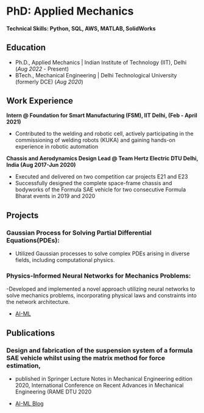 # PhD: Applied Mechanics

#### Technical Skills: Python, SQL, AWS, MATLAB, SolidWorks

## Education
- Ph.D., Applied Mechanics | Indian Institute of Technology (IIT), Delhi (_Aug 2022_ - Present)								       		
- BTech., Mechanical Engineering | Delhi Technological University (formerly DCE) (_Aug 2020_)

## Work Experience
**Intern @ Foundation for Smart Manufacturing (FSM), IIT Delhi, (Feb - April 2021)**
- Contributed to the welding and robotic cell, actively participating in the commissioning of welding robots (KUKA) and gaining hands-on experience in robotic automation

**Chassis and Aerodynamics Design Lead @ Team Hertz Electric DTU Delhi, India (Aug 2017-Jun 2020)**
- Executed and delivered on two competition car projects E21 and E23
- Successfully designed the complete space-frame chassis and bodyworks of the Formula SAE vehicle for two consecutive Formula Bharat events in 2019 and 2020

## Projects
### Gaussian Process for Solving Partial Differential Equations(PDEs): 
- Utilized Gaussian processes to solve complex PDEs arising in diverse fields, including computational physics.
### Physics-Informed Neural Networks for Mechanics Problems:
-Developed and implemented a novel approach utilizing neural networks to solve mechanics problems, incorporating physical laws and constraints into the network architecture.


- [AI-ML](https://www.youtube.com/channel/UCa9gErQ9AE5jT2DZLjXBIdA](https://www.youtube.com/@sawankumar5374/featured))

## Publications
### Design and fabrication of the suspension system of a formula SAE vehicle whilst using the matrix method for force estimation,
- published in Springer Lecture Notes in Mechanical Engineering edition 2020, International Conference on Recent Advances in Mechanical Engineering (RAME DTU 2020

- [AI-ML Blog]()
